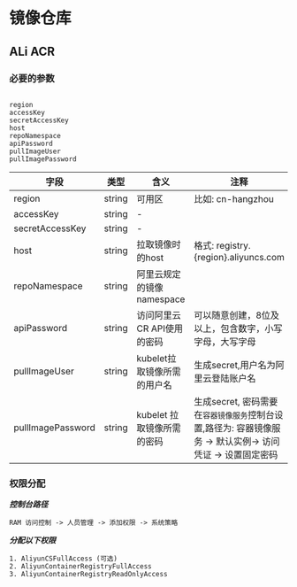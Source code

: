 # 镜像仓库

## ALi ACR

### 必要的参数
```

region 
accessKey
secretAccessKey
host
repoNamespace
apiPassword
pullImageUser
pullImagePassword
```

| 字段| 类型| 含义| 注释|
|--|--|--|--|
| region| string | 可用区| 比如: cn-hangzhou|
|accessKey | string | - |
| secretAccessKey | string |- |
|host | string | 拉取镜像时的host | 格式: registry.{region}.aliyuncs.com|
| repoNamespace | string| 阿里云规定的镜像namespace|
|apiPassword | string | 访问阿里云 CR API使用的密码| 可以随意创建，8位及以上，包含数字，小写字母，大写字母|
| pullImageUser | string | kubelet拉取镜像所需的用户名| 生成secret,用户名为阿里云登陆账户名|
|pullImagePassword | string| kubelet 拉取镜像所需的密码|  生成secret, 密码需要在`容器镜像服务`控制台设置,路径为: 容器镜像服务 -> 默认实例-> 访问凭证 -> 设置固定密码|


### 权限分配
***控制台路径***
```
RAM 访问控制 -> 人员管理 -> 添加权限 -> 系统策略
```
***分配以下权限***

```
1. AliyunCSFullAccess (可选)
2. AliyunContainerRegistryFullAccess
3. AliyunContainerRegistryReadOnlyAccess
```



